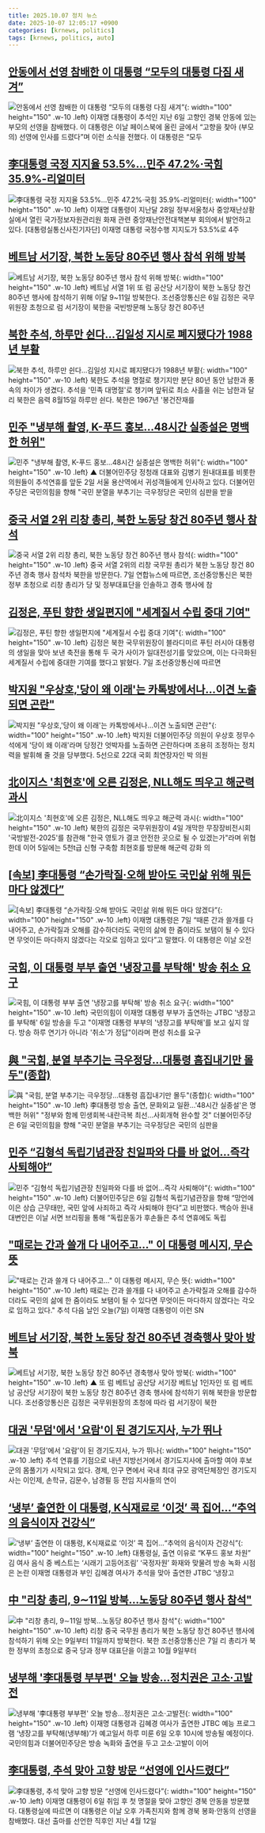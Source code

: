 ```yaml
---
title: 2025.10.07 정치 뉴스
date: 2025-10-07 12:05:17 +0900
categories: [krnews, politics]
tags: [krnews, politics, auto]
---
```

## [안동에서 선영 참배한 이 대통령 “모두의 대통령 다짐 새겨”](https://n.news.naver.com/mnews/article/005/0001806576)

![안동에서 선영 참배한 이 대통령 “모두의 대통령 다짐 새겨”](https://mimgnews.pstatic.net/image/origin/005/2025/10/07/1806576.jpg?type=nf220_150){: width="100" height="150" .w-10 .left}
이재명 대통령이 추석인 지난 6일 고향인 경북 안동에 있는 부모의 선영을 참배했다. 이 대통령은 이날 페이스북에 올린 글에서 “고향을 찾아 (부모의) 선영에 인사를 드렸다”며 이런 소식을 전했다. 이 대통령은 “모두

## [李대통령 국정 지지율 53.5%…민주 47.2%·국힘 35.9%-리얼미터](https://n.news.naver.com/mnews/article/016/0002539297)

![李대통령 국정 지지율 53.5%…민주 47.2%·국힘 35.9%-리얼미터](https://mimgnews.pstatic.net/image/origin/016/2025/10/06/2539297.jpg?type=nf220_150){: width="100" height="150" .w-10 .left}
이재명 대통령이 지난달 28일 정부서울청사 중앙재난상황실에서 열린 국가정보자원관리원 화재 관련 중앙재난안전대책본부 회의에서 발언하고 있다. [대통령실통신사진기자단] 이재명 대통령 국정수행 지지도가 53.5%로 4주

## [베트남 서기장, 북한 노동당 80주년 행사 참석 위해 방북](https://n.news.naver.com/mnews/article/469/0000890919)

![베트남 서기장, 북한 노동당 80주년 행사 참석 위해 방북](https://mimgnews.pstatic.net/image/origin/469/2025/10/06/890919.jpg?type=nf220_150){: width="100" height="150" .w-10 .left}
베트남 서열 1위 또 럼 공산당 서기장이 북한 노동당 창건 80주년 행사에 참석하기 위해 이달 9~11일 방북한다. 조선중앙통신은 6일 김정은 국무위원장 초청으로 럼 서기장이 북한을 국빈방문해 노동당 창건 80주년

## [북한 추석, 하루만 쉰다…김일성 지시로 폐지됐다가 1988년 부활](https://n.news.naver.com/mnews/article/003/0013523911)

![북한 추석, 하루만 쉰다…김일성 지시로 폐지됐다가 1988년 부활](https://mimgnews.pstatic.net/image/origin/003/2025/10/06/13523911.jpg?type=nf220_150){: width="100" height="150" .w-10 .left}
북한도 추석을 명절로 챙기지만 분단 80년 동안 남한과 풍속의 차이가 생겼다. 추석을 '민족 대명절'로 챙기며 앞뒤로 최소 사흘을 쉬는 남한과 달리 북한은 음력 8월15일 하루만 쉰다. 북한은 1967년 '봉건잔재를

## [민주 "냉부해 촬영, K-푸드 홍보…48시간 실종설은 명백한 허위"](https://n.news.naver.com/mnews/article/055/0001298109)

![민주 "냉부해 촬영, K-푸드 홍보…48시간 실종설은 명백한 허위"](https://mimgnews.pstatic.net/image/origin/055/2025/10/06/1298109.jpg?type=nf220_150){: width="100" height="150" .w-10 .left}
▲ 더불어민주당 정청래 대표와 김병기 원내대표를 비롯한 의원들이 추석연휴를 앞둔 2일 서울 용산역에서 귀성객들에게 인사하고 있다. 더불어민주당은 국민의힘을 향해 "국민 분열을 부추기는 극우정당은 국민의 심판을 받을

## [중국 서열 2위 리창 총리, 북한 노동당 창건 80주년 행사 참석](https://n.news.naver.com/mnews/article/119/0003010825)

![중국 서열 2위 리창 총리, 북한 노동당 창건 80주년 행사 참석](https://mimgnews.pstatic.net/image/origin/119/2025/10/07/3010825.jpg?type=nf220_150){: width="100" height="150" .w-10 .left}
중국 서열 2위의 리창 국무원 총리가 북한 노동당 창건 80주년 경축 행사 참석차 북한을 방문한다. 7일 연합뉴스에 따르면, 조선중앙통신은 북한 정부 초청으로 리창 총리가 당 및 정부대표단을 인솔하고 경축 행사에 참

## [김정은, 푸틴 향한 생일편지에 "세계질서 수립 중대 기여"](https://n.news.naver.com/mnews/article/469/0000890932)

![김정은, 푸틴 향한 생일편지에 "세계질서 수립 중대 기여"](https://mimgnews.pstatic.net/image/origin/469/2025/10/07/890932.jpg?type=nf220_150){: width="100" height="150" .w-10 .left}
김정은 북한 국무위원장이 블라디미르 푸틴 러시아 대통령의 생일을 맞아 보낸 축전을 통해 두 국가 사이가 일대전성기를 맞았으며, 이는 다극화된 세계질서 수립에 중대한 기여를 했다고 밝혔다. 7일 조선중앙통신에 따르면

## [박지원 "우상호,'당이 왜 이래'는 카톡방에서나…이견 노출되면 곤란"](https://n.news.naver.com/mnews/article/421/0008527467)

![박지원 "우상호,'당이 왜 이래'는 카톡방에서나…이견 노출되면 곤란"](https://mimgnews.pstatic.net/image/origin/421/2025/10/07/8527467.jpg?type=nf220_150){: width="100" height="150" .w-10 .left}
박지원 더불어민주당 의원이 우상호 정무수석에게 '당이 왜 이래'라며 당정간 엇박자를 노출하면 곤란하다며 조용히 조정하는 정치력을 발휘해 줄 것을 당부했다. 5선으로 22대 국회 최연장자인 박 의원

## [北이지스 '최현호'에 오른 김정은, NLL해도 띄우고 해군력 과시](https://n.news.naver.com/mnews/article/079/0004073231)

![北이지스 '최현호'에 오른 김정은, NLL해도 띄우고 해군력 과시](https://mimgnews.pstatic.net/image/origin/079/2025/10/06/4073231.jpg?type=nf220_150){: width="100" height="150" .w-10 .left}
북한의 김정은 국무위원장이 4일 개막한 무장장비전시회 '국방발전-2025'를 참관해 "한국 영토가 결코 안전한 곳으로 될 수 있겠는가"라며 위협한데 이어 5일에는 5천t급 신형 구축함 최현호를 방문해 해군력 강화 의

## [[속보] 李대통령 “손가락질·오해 받아도 국민삶 위해 뭐든 마다 않겠다”](https://n.news.naver.com/mnews/article/029/0002986005)

![[속보] 李대통령 “손가락질·오해 받아도 국민삶 위해 뭐든 마다 않겠다”](https://mimgnews.pstatic.net/image/origin/029/2025/10/07/2986005.jpg?type=nf220_150){: width="100" height="150" .w-10 .left}
이재명 대통령은 7일 “때론 간과 쓸개를 다 내어주고, 손가락질과 오해를 감수하더라도 국민의 삶에 한 줌이라도 보탬이 될 수 있다면 무엇이든 마다하지 않겠다는 각오로 임하고 있다”고 말했다. 이 대통령은 이날 오전

## [국힘, 이 대통령 부부 출연 '냉장고를 부탁해' 방송 취소 요구](https://n.news.naver.com/mnews/article/006/0000132134)

![국힘, 이 대통령 부부 출연 '냉장고를 부탁해' 방송 취소 요구](https://mimgnews.pstatic.net/image/origin/006/2025/10/06/132134.jpg?type=nf220_150){: width="100" height="150" .w-10 .left}
국민의힘이 이재명 대통령 부부가 출연하는 JTBC '냉장고를 부탁해' 6일 방송을 두고 "이재명 대통령 부부의 '냉장고를 부탁해'를 보고 싶지 않다. 방송 하루 연기가 아니라 '취소'가 정답"이라며 편성 취소를 요구

## [與 "국힘, 분열 부추기는 극우정당…대통령 흠집내기만 몰두"(종합)](https://n.news.naver.com/mnews/article/001/0015666954)

![與 "국힘, 분열 부추기는 극우정당…대통령 흠집내기만 몰두"(종합)](https://mimgnews.pstatic.net/image/origin/001/2025/10/06/15666954.jpg?type=nf220_150){: width="100" height="150" .w-10 .left}
李대통령 방송 출연, 문화외교 일환…'48시간 실종설'은 명백한 허위" "정부와 함께 민생회복·내란극복 최선…사회개혁 완수할 것" 더불어민주당은 6일 국민의힘을 향해 "국민 분열을 부추기는 극우정당은 국민의 심판을

## [민주 “김형석 독립기념관장 친일파와 다를 바 없어…즉각 사퇴해야”](https://n.news.naver.com/mnews/article/009/0005569812)

![민주 “김형석 독립기념관장 친일파와 다를 바 없어…즉각 사퇴해야”](https://mimgnews.pstatic.net/image/origin/009/2025/10/06/5569812.jpg?type=nf220_150){: width="100" height="150" .w-10 .left}
더불어민주당은 6일 김형석 독립기념관장을 향해 “망언에 이은 상습 근무태만, 국민 앞에 사죄하고 즉각 사퇴해야 한다”고 비판했다. 백승아 원내대변인은 이날 서면 브리핑을 통해 “독립운동가 후손들은 추석 연휴에도 독립

## ["때로는 간과 쓸개 다 내어주고…" 이 대통령 메시지, 무슨 뜻](https://n.news.naver.com/mnews/article/055/0001298215)

!["때로는 간과 쓸개 다 내어주고…" 이 대통령 메시지, 무슨 뜻](https://mimgnews.pstatic.net/image/origin/055/2025/10/07/1298215.jpg?type=nf220_150){: width="100" height="150" .w-10 .left}
때로는 간과 쓸개를 다 내어주고 손가락질과 오해를 감수하더라도 국민의 삶에 한 줌이라도 보탬이 될 수 있다면 무엇이든 마다하지 않겠다는 각오로 임하고 있다." 추석 다음 날인 오늘(7일) 이재명 대통령이 이런 SN

## [베트남 서기장, 북한 노동당 창건 80주년 경축행사 맞아 방북](https://n.news.naver.com/mnews/article/055/0001298098)

![베트남 서기장, 북한 노동당 창건 80주년 경축행사 맞아 방북](https://mimgnews.pstatic.net/image/origin/055/2025/10/06/1298098.jpg?type=nf220_150){: width="100" height="150" .w-10 .left}
▲ 또 럼 베트남 공산당 서기장 베트남 1인자인 또 럼 베트남 공산당 서기장이 북한 노동당 창건 80주년 경축 행사에 참석하기 위해 북한을 방문합니다. 조선중앙통신은 김정은 국무위원장의 초청에 따라 럼 서기장이 북한

## [대권 '무덤'에서 '요람'이 된 경기도지사, 누가 뛰나](https://n.news.naver.com/mnews/article/018/0006133836)

![대권 '무덤'에서 '요람'이 된 경기도지사, 누가 뛰나](https://mimgnews.pstatic.net/image/origin/018/2025/10/07/6133836.jpg?type=nf220_150){: width="100" height="150" .w-10 .left}
추석 연휴를 기점으로 내년 지방선거에서 경기도지사에 출마할 여야 후보군의 몸풀기가 시작되고 있다. 경제, 인구 면에서 국내 최대 규모 광역단체장인 경기도지사는 이인제, 손학규, 김문수, 남경필 등 전임 지사들의 연이

## [‘냉부’ 출연한 이 대통령, K식재료로 ‘이것’ 콕 집어...“추억의 음식이자 건강식”](https://n.news.naver.com/mnews/article/009/0005569892)

![‘냉부’ 출연한 이 대통령, K식재료로 ‘이것’ 콕 집어...“추억의 음식이자 건강식”](https://mimgnews.pstatic.net/image/origin/009/2025/10/07/5569892.jpg?type=nf220_150){: width="100" height="150" .w-10 .left}
대통령실, 출연 이유로 “K푸드 홍보 차원” 김 여사 음식 중 베스트는 ‘시래기 고등어조림’ ‘국정자원’ 화재와 맞물려 방송 녹화 시점은 논란 이재명 대통령과 부인 김혜경 여사가 추석을 맞아 출연한 JTBC ‘냉장고

## [中 "리창 총리, 9∼11일 방북…노동당 80주년 행사 참석"](https://n.news.naver.com/mnews/article/469/0000890953)

![中 "리창 총리, 9∼11일 방북…노동당 80주년 행사 참석"](https://mimgnews.pstatic.net/image/origin/469/2025/10/07/890953.jpg?type=nf220_150){: width="100" height="150" .w-10 .left}
리창 중국 국무원 총리가 북한 노동당 창건 80주년 행사에 참석하기 위해 오는 9일부터 11일까지 방북한다. 북한 조선중앙통신은 7일 리 총리가 북한 정부의 초청으로 중국 당과 정부 대표단을 이끌고 10월 9일부터

## [냉부해 '李대통령 부부편' 오늘 방송...정치권은 고소·고발전](https://n.news.naver.com/mnews/article/014/0005416703)

![냉부해 '李대통령 부부편' 오늘 방송...정치권은 고소·고발전](https://mimgnews.pstatic.net/image/origin/014/2025/10/06/5416703.jpg?type=nf220_150){: width="100" height="150" .w-10 .left}
이재명 대통령과 김혜경 여사가 출연한 JTBC 예능 프로그램 ‘냉장고를 부탁해(냉부해)’가 예고일서 하루 미룬 6일 오후 10시에 방송될 예정이다. 국민의힘과 더불어민주당은 방송 녹화와 출연을 두고 고소·고발이 이어

## [李대통령, 추석 맞아 고향 방문 “선영에 인사드렸다”](https://n.news.naver.com/mnews/article/020/0003665862)

![李대통령, 추석 맞아 고향 방문 “선영에 인사드렸다”](https://mimgnews.pstatic.net/image/origin/020/2025/10/06/3665862.jpg?type=nf220_150){: width="100" height="150" .w-10 .left}
이재명 대통령이 6일 취임 후 첫 명절을 맞아 고향인 경북 안동을 방문했다. 대통령실에 따르면 이 대통령은 이날 오후 가족친지와 함께 경북 봉화·안동의 선영을 참배했다. 대선 출마를 선언한 직후인 지난 4월 12일

